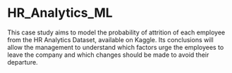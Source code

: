 # HR_Analytics_ML
This case study aims to model the probability of attrition of each employee from the HR Analytics Dataset, available on Kaggle. Its conclusions will allow the management to understand which factors urge the employees to leave the company and which changes should be made to avoid their departure.
